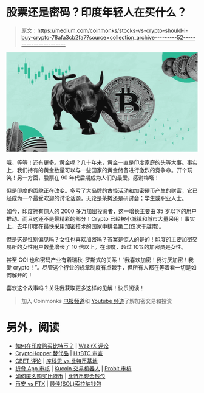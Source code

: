 # 股票还是密码？印度年轻人在买什么？

> 原文：<https://medium.com/coinmonks/stocks-vs-crypto-should-i-buy-crypto-78afa3cb2fa7?source=collection_archive---------52----------------------->

![](img/683346ef974fab051e95ea5390a2841c.png)

哦，等等！还有更多。黄金呢？几十年来，黄金一直是印度家庭的头等大事。事实上，我们持有的黄金数量可以与一些国家的黄金储备进行激烈的竞争😄。开个玩笑！另一方面，股票在 90 年代后期成为人们的最爱。感谢梅塔！

但是印度的面貌正在改变。多亏了大品牌的古怪活动和加密硬币产生的财富，它已经成为一个最受欢迎的讨论话题，无论是茶摊还是研讨会；学生或职业人士。

如今，印度拥有惊人的 2000 多万加密投资者，这一增长主要由 35 岁以下的用户推动。而且这还不是最精彩的部分！Crypto 已经被小城镇和城市大量采用！事实上，去年印度在最快采用加密技术的国家中排名第二(仅次于越南)。

但是这是性别偏见吗？女性也喜欢加密吗？答案是惊人的是的！印度的主要加密交易所的女性用户数量增长了 10 倍以上。在印度，超过 10%的加密员是女性。

甚至 GOI 也和密码产业有着瑞秋-罗斯式的关系！“我喜欢加密！我讨厌加密！我爱 crypto！”。尽管这个行业的规章制度有点棘手，但所有人都在等着看一切是如何解开的！

喜欢这个故事吗？关注我获取更多这样的见解！快乐阅读！

> 加入 Coinmonks [电报频道](https://t.me/coincodecap)和 [Youtube 频道](https://www.youtube.com/c/coinmonks/videos)了解加密交易和投资

# 另外，阅读

*   [如何在印度购买比特币？](/coinmonks/buy-bitcoin-in-india-feb50ddfef94) | [WazirX 评论](/coinmonks/wazirx-review-5c811b074f5b)
*   [CryptoHopper 替代品](/coinmonks/cryptohopper-alternatives-d67287b16d27) | [HitBTC 审查](/coinmonks/hitbtc-review-c5143c5d53c2)
*   [CBET 评论](https://coincodecap.com/cbet-casino-review) | [库科恩 vs 比特币基地](https://coincodecap.com/kucoin-vs-coinbase)
*   [折叠 App 审核](https://coincodecap.com/fold-app-review) | [Kucoin 交易机器人](/coinmonks/kucoin-trading-bot-automate-your-trades-8cf0ca2138e0) | [Probit 审核](https://coincodecap.com/probit-review)
*   [如何匿名购买比特币](https://coincodecap.com/buy-bitcoin-anonymously) | [比特币现金钱包](https://coincodecap.com/bitcoin-cash-wallets)
*   [币安 vs FTX](https://coincodecap.com/binance-vs-ftx) | [最佳(SOL)索拉纳钱包](https://coincodecap.com/solana-wallets)